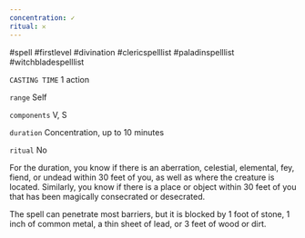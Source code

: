 ```yaml
---
concentration: ✓
ritual: 𐄂
---
```

#spell #firstlevel #divination #clericspelllist #paladinspelllist #witchbladespelllist

`CASTING TIME`
1 action

`range`
Self

`components`
V, S

`duration`
Concentration, up to 10 minutes

`ritual`
No

For the duration, you know if there is an aberration, celestial, elemental, fey, fiend, or undead within 30 feet of you, as well as where the creature is located. Similarly, you know if there is a place or object within 30 feet of you that has been magically consecrated or desecrated.

The spell can penetrate most barriers, but it is blocked by 1 foot of stone, 1 inch of common metal, a thin sheet of lead, or 3 feet of wood or dirt.